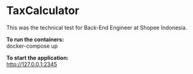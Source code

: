 # TaxCalculator

This was the technical test for Back-End Engineer at Shopee Indonesia.

<b>To run the containers:</b>
<br>
docker-compose up

<b>To start the application:</b>
<br>
http://127.0.0.1:2345
